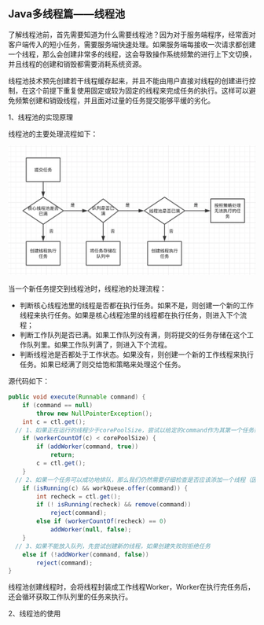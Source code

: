 ## Java多线程篇——线程池

了解线程池前，首先需要知道为什么需要线程池？因为对于服务端程序，经常面对客户端传入的短小任务，需要服务端快速处理。如果服务端每接收一次请求都创建一个线程，那么会创建非常多的线程，这会导致操作系统频繁的进行上下文切换，并且线程的创建和销毁都需要消耗系统资源。

线程池技术预先创建若干线程缓存起来，并且不能由用户直接对线程的创建进行控制，在这个前提下重复使用固定或较为固定的线程来完成任务的执行。这样可以避免频繁创建和销毁线程，并且面对过量的任务提交能够平缓的劣化。

1、线程池的实现原理

线程池的主要处理流程如下：

<img src="img/线程池流程.png" alt="image-20210118230323620" style="zoom:50%;" />

当一个新任务提交到线程池时，线程池的处理流程：

- 判断核心线程池里的线程是否都在执行任务。如果不是，则创建一个新的工作线程来执行任务。如果是核心线程池里的线程都在执行任务，则进入下个流程；
- 判断工作队列是否已满。如果工作队列没有满，则将提交的任务存储在这个工作队列里。如果工作队列满了，则进入下个流程。
- 判断线程池是否都处于工作状态。如果没有，则创建一个新的工作线程来执行任务。如果已经满了则交给饱和策略来处理这个任务。

源代码如下：

```java
public void execute(Runnable command) {
    if (command == null)
        throw new NullPointerException();
    int c = ctl.get();
  // 1、如果正在运行的线程少于corePoolSize，尝试以给定的command作为其第一个任务来启动新线程。对addWorker的调用以原子方式检查runState和workerCount，因此可以通过返回false来防止错误警报，从而在不应该添加线程时添加线程。
    if (workerCountOf(c) < corePoolSize) {
        if (addWorker(command, true))
            return;
        c = ctl.get();
    }
  // 2、如果一个任务可以成功地排队，那么我们仍然需要仔细检查是否应该添加一个线程（因为自从上次检查以来已有的线程已经死了），或者在进入这个方法之后线程池是否关闭了。因此，我们重新检查状态，如果有必要，在停止排队时回滚排队，如果没有，则启动一个新线程。
    if (isRunning(c) && workQueue.offer(command)) {
        int recheck = ctl.get();
        if (! isRunning(recheck) && remove(command))
            reject(command);
        else if (workerCountOf(recheck) == 0)
            addWorker(null, false);
    }
  // 3、如果不能放入队列，先尝试创建新的线程，如果创建失败则拒绝任务
    else if (!addWorker(command, false))
        reject(command);
}
```



线程池创建线程时，会将线程封装成工作线程Worker，Worker在执行完任务后，还会循环获取工作队列里的任务来执行。

2、线程池的使用



